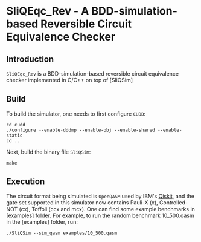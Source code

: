# SliQEqc_Rev - A BDD-simulation-based Reversible Circuit Equivalence Checker

## Introduction
`SliQEqc_Rev` is a BDD-simulation-based reversible circuit equivalence checker implemented in C/C++ on top of [SliQSim]

## Build
To build the simulator, one needs to first configure `CUDD`:
```commandline
cd cudd
./configure --enable-dddmp --enable-obj --enable-shared --enable-static 
cd ..
```
Next, build the binary file `SliQSim`:
```commandline
make
```

## Execution
The circuit format being simulated is `OpenQASM` used by IBM's [Qiskit](https://github.com/Qiskit/qiskit), and the gate set supported in this simulator now contains Pauli-X (x), Controlled-NOT (cx), Toffoli (ccx and mcx). One can find some example benchmarks in [examples] folder. 
For example, to run the random benchmark 10_500.qasm in the [examples] folder, run:
```commandline
./SliQSim --sim_qasm examples/10_500.qasm
```
